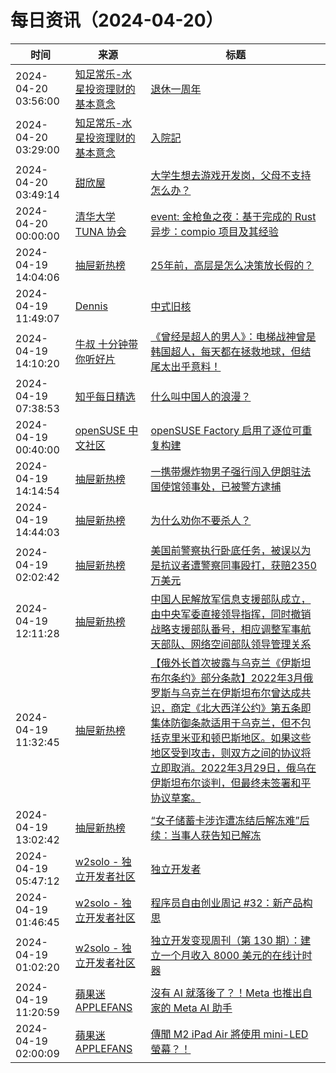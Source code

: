 ﻿# 每日资讯（2024-04-20）

|时间|来源|标题|
|---|---|---|
|2024-04-20 03:56:00|[知足常乐-水星投资理财的基本意念](http://mercurychong.blogspot.com/feeds/posts/default)|[退休一周年](http://mercurychong.blogspot.com/2024/04/blog-post_64.html)|
|2024-04-20 03:29:00|[知足常乐-水星投资理财的基本意念](http://mercurychong.blogspot.com/feeds/posts/default)|[入院記](http://mercurychong.blogspot.com/2024/04/blog-post_19.html)|
|2024-04-20 03:49:14|[甜欣屋](https://tcxx.info/feed)|[大学生想去游戏开发岗，父母不支持怎么办？](https://tcxx.info/notion/1014.html)|
|2024-04-20 00:00:00|[清华大学 TUNA 协会](https://tuna.moe/feed.xml)|[event: 金枪鱼之夜：基于完成的 Rust 异步：compio 项目及其经验](https://tuna.moe/event/2024/compio/)|
|2024-04-19 14:04:06|[抽屉新热榜](http://dig.chouti.com/feed.xml)|[25年前，高层是怎么决策放长假的？](https://dig.chouti.com/link/42170987)|
|2024-04-19 11:49:07|[Dennis](https://www.domon.cn/rss/)|[中式旧核](https://www.domon.cn/zhong-shi-jiu-he/)|
|2024-04-19 14:10:20|[牛叔 十分钟带你听好片](https://getpodcast.xyz/data/ximalaya/11534451.xml)|[《曾经是超人的男人》：电梯战神曾是韩国超人，每天都在拯救地球，但结尾太出乎意料！](https://www.ximalaya.com/sound/723698037)|
|2024-04-19 07:38:53|[知乎每日精选](https://www.zhihu.com/rss)|[什么叫中国人的浪漫？](http://www.zhihu.com/question/638573300/answer/3456237662?utm_campaign=rss&utm_medium=rss&utm_source=rss&utm_content=title)|
|2024-04-19 00:40:00|[openSUSE 中文社区](https://suse.org.cn/feed.xml)|[openSUSE Factory 启用了逐位可重复构建](/%E7%A4%BE%E5%8C%BA%E6%96%B0%E9%97%BB/2024/04/19/factory.html)|
|2024-04-19 14:14:54|[抽屉新热榜](http://dig.chouti.com/feed.xml)|[一携带爆炸物男子强行闯入伊朗驻法国使馆领事处，已被警方逮捕](https://dig.chouti.com/link/42171044)|
|2024-04-19 14:44:03|[抽屉新热榜](http://dig.chouti.com/feed.xml)|[为什么劝你不要杀人？](https://dig.chouti.com/link/42171195)|
|2024-04-19 02:02:42|[抽屉新热榜](http://dig.chouti.com/feed.xml)|[美国前警察执行卧底任务，被误以为是抗议者遭警察同事殴打，获赔2350万美元](https://dig.chouti.com/link/42164001)|
|2024-04-19 12:11:28|[抽屉新热榜](http://dig.chouti.com/feed.xml)|[中国人民解放军信息支援部队成立，由中央军委直接领导指挥，同时撤销战略支援部队番号，相应调整军事航天部队、网络空间部队领导管理关系](https://dig.chouti.com/link/42170026)|
|2024-04-19 11:32:45|[抽屉新热榜](http://dig.chouti.com/feed.xml)|[【俄外长首次披露与乌克兰《伊斯坦布尔条约》部分条款】2022年3月俄罗斯与乌克兰在伊斯坦布尔曾达成共识，商定《北大西洋公约》第五条即集体防御条款适用于乌克兰，但不包括克里米亚和顿巴斯地区。如果这些地区受到攻击，则双方之间的协议将立即取消。2022年3月29日，俄乌在伊斯坦布尔谈判，但最终未签署和平协议草案。](https://dig.chouti.com/link/42169672)|
|2024-04-19 13:02:42|[抽屉新热榜](http://dig.chouti.com/feed.xml)|[“女子储蓄卡涉诈遭冻结后解冻难”后续：当事人获告知已解冻](https://dig.chouti.com/link/42170393)|
|2024-04-19 05:47:12|[w2solo - 独立开发者社区](https://w2solo.com/topics/feed)|[独立开发者](https://w2solo.com/topics/4571)|
|2024-04-19 01:46:45|[w2solo - 独立开发者社区](https://w2solo.com/topics/feed)|[程序员自由创业周记 #32：新产品构思](https://w2solo.com/topics/4570)|
|2024-04-19 01:02:20|[w2solo - 独立开发者社区](https://w2solo.com/topics/feed)|[独立开发变现周刊（第 130 期）：建立一个月收入 8000 美元的在线计时器](https://w2solo.com/topics/4569)|
|2024-04-19 11:20:59|[蘋果迷 APPLEFANS](https://applefans.today/feed/)|[沒有 AI 就落後了？！Meta 也推出自家的 Meta AI 助手](https://applefans.today/2024-04-meta-ai-assistant-launch/)|
|2024-04-19 02:00:09|[蘋果迷 APPLEFANS](https://applefans.today/feed/)|[傳聞 M2 iPad Air 將使用 mini-LED 螢幕？！](https://applefans.today/2024-04-ipad-air-12-9-inch-use-mini-led-display-rumor/)|
